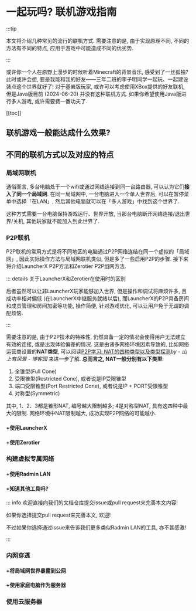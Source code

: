 # 一起玩吗? 联机游戏指南

:::tip

本文将介绍几种常见的流行的联机方式. 需要注意的是, 由于实现原理不同, 不同的方法有不同的特点, 应用于游戏中可能造成不同的优劣势.

:::

或许你一个人在原野上漫步的时候听着Minecraft的背景音乐, 感受到了一丝孤独? 此时或许会想, 要是我能和我的好友——三年二班的李子明同学一起玩、一起建设装点这个世界就好了! 对于基岩版玩家, 或许可以考虑使用XBox提供的好友联机, 但是Java版目前 (2024-06-20) 并没有这种联机方式. 如果你希望使用Java版进行多人游戏, 或许需要费一番功夫了. 

[[toc]]

## 联机游戏一般能达成什么效果?

## 不同的联机方式以及对应的特点

### 局域网联机

通俗而言, 多台电脑处于一个wifi或通过网线连接到同一台路由器, 可以认为它们**接入了同一个局域网**. 在同一局域网中, 一台电脑进入一个单人世界后, 可以在暂停菜单中选择「在LAN」, 然后其他电脑就可以在「多人游戏」中找到这个世界了.

这种方式需要一台电脑保持游戏运行、世界开放, 当那台电脑断开网络连接/退出世界/关机, 其他玩家就不能加入到此世界了.

### P2P联机

P2P联机的常用方式是将不同地区的电脑通过P2P网络连结在同一个虚拟的「局域网」, 因此实际操作方法与局域网联机类似, 但是多了一些启用P2P的步骤. 接下来将介绍LauncherX P2P方法和Zerotier P2P组网方法. 

::: details 关于LauncherX和Zerotier在使用时的区别

后者虽然可以让非LauncherX玩家能够加入世界, 但是操作和调试将麻烦许多, 且成功率相对偏低 (在LauncherX中继服务就绪以后), 而LauncherX的P2P具备房间和成员管理和房间加密等功能, 操作简便, 针对游戏优化, 可以让用户免于无谓的调配烦恼.

:::

需要注意的是, 由于P2P技术的特殊性, 仍然具备一定的情况会使得用户无法建立有效的连接, 或是出现体验偏差的情况. 这是由诸多网络环境因素导致的, 比如网络运营商设置的**NAT类型**, 可以阅读[P2P学习: NAT的四种类型以及类型探测](https://www.cnblogs.com/ssyfj/p/14791064.html)*by  - 山上有风景 - 博客园*  来进一步了解. **总而言之, NAT一般分别有以下类型**:

1.  全锥型(Full Cone)
2.  受限锥型(Restricted Cone),  或者说是IP受限锥型
3.  端口受限锥型(Port Restricted Cone), 或者说是IP + PORT受限锥型
4.  对称型(Symmetric)

其中, 1、2、3都是锥形NAT, 编号越大限制越多; 4是对称型NAT, 具有这四种中最大的限制. 网络环境中NAT限制越大, 成功实现P2P网络的可能越小.


#### +使用LauncherX

#### +使用Zerotier



### 构建虚拟专属网络

#### +使用Radmin LAN



#### +知道其他工具吗?

::: info 欢迎直接向我们的文档仓库提交issue或pull request来完善本文内容!

如果你选择提交pull request来完善本文, 欢迎!

不过如果你选择通过issue来告诉我们更多类似Radmin LAN的工具, 亦不甚感激!

:::

### 内网穿透

#### +将局域网世界暴露到公网

#### +使用家庭电脑作为服务器

### 使用云服务器

